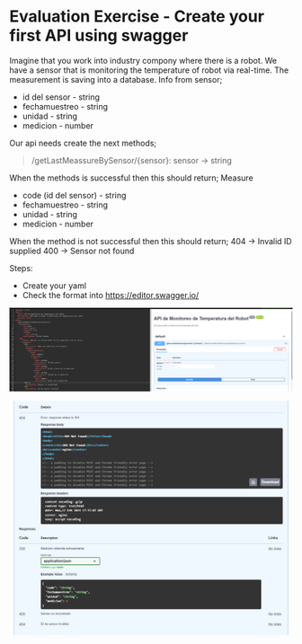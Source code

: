 # Evaluation Exercise - Create your first API using swagger
Imagine that you work into industry compony where there is a robot. 
We have a sensor that is monitoring the temperature of robot via real-time. The measurement is saving into a database.
Info from sensor;
- id del sensor - string
- fechamuestreo - string
- unidad - string
- medicion - number

Our api needs create the next methods;
> /getLastMeassureBySensor/{sensor}:
sensor -> string

When the methods is successful then this should return;
Measure
- code (id del sensor) - string
- fechamuestreo - string
- unidad - string
- medicion - number

When the method is not successful then  this should return;
404 -> Invalid ID supplied
400 -> Sensor not found

Steps:
- Create your yaml
- Check the format into https://editor.swagger.io/


![alt text](image.png)

![alt text](image-1.png)